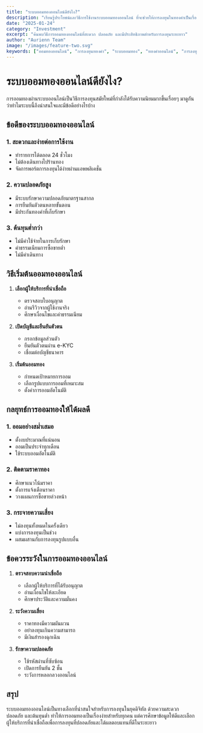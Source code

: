```yaml
---
title: "ระบบออมทองออนไลน์ดียังไง?"
description: "เรียนรู้ประโยชน์และวิธีการใช้งานระบบออมทองออนไลน์ ที่จะช่วยให้การลงทุนในทองคำเป็นเรื่องง่ายและปลอดภัยมากขึ้น"
date: "2025-01-24"
category: "Investment"
excerpt: "ค้นพบวิธีการออมทองออนไลน์ที่สะดวก ปลอดภัย และมีประสิทธิภาพสำหรับการลงทุนระยะยาว"
author: "Aurienn Team"
image: "/images/feature-two.svg"
keywords: ["ออมทองออนไลน์", "การลงทุนทองคำ", "ระบบออมทอง", "ทองคำออนไลน์", "การลงทุน", "ออมทอง", "ทองคำ", "การเงิน"]
---
```


# ระบบออมทองออนไลน์ดียังไง?

การออมทองผ่านระบบออนไลน์เป็นวิธีการลงทุนสมัยใหม่ที่กำลังได้รับความนิยมมากขึ้นเรื่อยๆ มาดูกันว่าทำไมระบบนี้ถึงน่าสนใจและมีข้อดีอย่างไรบ้าง

## ข้อดีของระบบออมทองออนไลน์

### 1. สะดวกและง่ายต่อการใช้งาน
- ทำรายการได้ตลอด 24 ชั่วโมง
- ไม่ต้องเดินทางไปร้านทอง
- จัดการพอร์ตการลงทุนได้ง่ายผ่านแอพพลิเคชั่น

### 2. ความปลอดภัยสูง
- มีระบบรักษาความปลอดภัยมาตรฐานสากล
- การยืนยันตัวตนหลายขั้นตอน
- มีประกันทองคำที่เก็บรักษา

### 3. ต้นทุนต่ำกว่า
- ไม่มีค่าใช้จ่ายในการเก็บรักษา
- ค่าธรรมเนียมการซื้อขายต่ำ
- ไม่มีค่าเดินทาง

## วิธีเริ่มต้นออมทองออนไลน์

1. **เลือกผู้ให้บริการที่น่าเชื่อถือ**
   - ตรวจสอบใบอนุญาต
   - อ่านรีวิวจากผู้ใช้งานจริง
   - ศึกษาเงื่อนไขและค่าธรรมเนียม

2. **เปิดบัญชีและยืนยันตัวตน**
   - กรอกข้อมูลส่วนตัว
   - ยืนยันตัวตนผ่าน e-KYC
   - เชื่อมต่อบัญชีธนาคาร

3. **เริ่มต้นออมทอง**
   - กำหนดเป้าหมายการออม
   - เลือกรูปแบบการออมที่เหมาะสม
   - ตั้งค่าการออมอัตโนมัติ

## กลยุทธ์การออมทองให้ได้ผลดี

### 1. ออมอย่างสม่ำเสมอ
- ตั้งงบประมาณที่แน่นอน
- ออมเป็นประจำทุกเดือน
- ใช้ระบบออมอัตโนมัติ

### 2. ติดตามราคาทอง
- ศึกษาแนวโน้มราคา
- ตั้งการแจ้งเตือนราคา
- วางแผนการซื้อขายล่วงหน้า

### 3. กระจายความเสี่ยง
- ไม่ลงทุนทั้งหมดในครั้งเดียว
- แบ่งการลงทุนเป็นช่วง
- ผสมผสานกับการลงทุนรูปแบบอื่น

## ข้อควรระวังในการออมทองออนไลน์

1. **ตรวจสอบความน่าเชื่อถือ**
   - เลือกผู้ให้บริการที่ได้รับอนุญาต
   - อ่านเงื่อนไขให้ละเอียด
   - ศึกษาประวัติและความมั่นคง

2. **ระวังความเสี่ยง**
   - ราคาทองมีความผันผวน
   - อย่าลงทุนเกินความสามารถ
   - มีเงินสำรองฉุกเฉิน

3. **รักษาความปลอดภัย**
   - ใช้รหัสผ่านที่ซับซ้อน
   - เปิดการยืนยัน 2 ชั้น
   - ระวังการหลอกลวงออนไลน์

## สรุป

ระบบออมทองออนไลน์เป็นทางเลือกที่น่าสนใจสำหรับการลงทุนในยุคดิจิทัล ด้วยความสะดวก ปลอดภัย และต้นทุนต่ำ ทำให้การออมทองเป็นเรื่องง่ายสำหรับทุกคน แต่ควรศึกษาข้อมูลให้ดีและเลือกผู้ให้บริการที่น่าเชื่อถือเพื่อการลงทุนที่ปลอดภัยและได้ผลตอบแทนที่ดีในระยะยาว